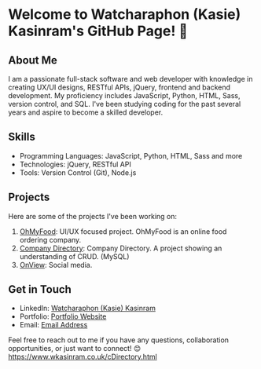 # Welcome to Watcharaphon (Kasie) Kasinram's GitHub Page! 🚀

## About Me
I am a passionate full-stack software and web developer with knowledge in creating UX/UI designs, RESTful APIs, jQuery, frontend and backend development. My proficiency includes JavaScript, Python, HTML, Sass, version control, and SQL. I've been studying coding for the past several years and aspire to become a skilled developer.

## Skills
- Programming Languages: JavaScript, Python, HTML, Sass and more
- Technologies: jQuery, RESTful API
- Tools: Version Control (Git), Node.js

## Projects
Here are some of the projects I've been working on:
1. [OhMyFood](https://kasi-ohmyfood.netlify.app/index.html): UI/UX focused project. OhMyFood is an online food ordering company.
2. [Company Directory](https://www.wkasinram.co.uk/cDirectory.html): Company Directory. A project showing an understanding of CRUD. (MySQL) 
3. [OnView](https://onview.online/): Social media.

## Get in Touch
- LinkedIn: [Watcharaphon (Kasie) Kasinram](linkedin.com/in/watcharaphon-k-5b25b92a1)
- Portfolio: [Portfolio Website](www.onview.online)
- Email: [Email Address](wkasinram@outlook.com)

Feel free to reach out to me if you have any questions, collaboration opportunities, or just want to connect! 😊
https://www.wkasinram.co.uk/cDirectory.html
